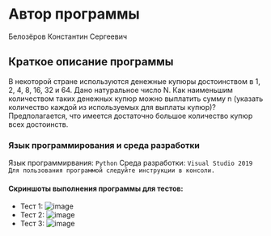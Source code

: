 # Автор программы
Белозёров Константин Сергеевич

## Краткое описание программы
В некоторой стране используются денежные купюры достоинством в 1, 2, 4, 8, 16, 32 и 64. Дано натуральное число N. Как наименьшим количеством таких денежных купюр можно выплатить сумму n (указать количество каждой из используемых для выплаты купюр)? Предполагается, что имеется достаточно большое количество купюр всех достоинств. 

### Язык программирования и среда разработки
Язык программирвания: ` Python `
Среда разработки: ` Visual Studio 2019 `
`Для пользования программой следуйте инструкции в консоли.`

#### Скриншоты выполнения программы для тестов:
- Тест 1:
![image](https://user-images.githubusercontent.com/114245476/207740192-27f18cc0-62fb-4f9f-bafd-a68d849dd04f.png)
- Тест 2:
![image](https://user-images.githubusercontent.com/114245476/207740402-371ff119-81ff-42d0-a266-670e35dfb7d2.png)
- Тест 3:
![image](https://user-images.githubusercontent.com/114245476/207740480-a700883f-85af-4d02-8524-75d4e0a4fddf.png)
